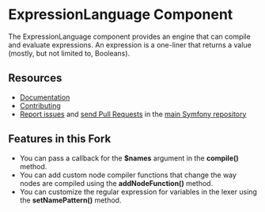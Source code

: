 ExpressionLanguage Component
============================

The ExpressionLanguage component provides an engine that can compile and
evaluate expressions. An expression is a one-liner that returns a value
(mostly, but not limited to, Booleans).

Resources
---------

  * [Documentation](https://symfony.com/doc/current/components/expression_language/introduction.html)
  * [Contributing](https://symfony.com/doc/current/contributing/index.html)
  * [Report issues](https://github.com/symfony/symfony/issues) and
    [send Pull Requests](https://github.com/symfony/symfony/pulls)
    in the [main Symfony repository](https://github.com/symfony/symfony)

Features in this Fork
---------------------

- You can pass a callback for the **$names** argument in the **compile()** method.
- You can add custom node compiler functions that change the way nodes are  compiled using the **addNodeFunction()** method.
- You can customize the regular expression for variables in the lexer using the **setNamePattern()** method.